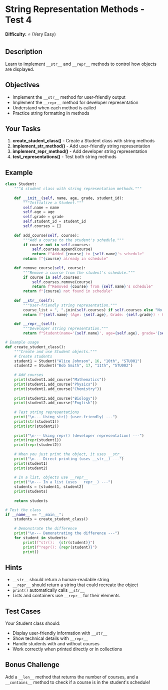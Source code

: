 # String Representation Methods - Test 4

**Difficulty:** ⭐ (Very Easy)

## Description

Learn to implement `__str__` and `__repr__` methods to control how objects are displayed.

## Objectives

- Implement the `__str__` method for user-friendly output
- Implement the `__repr__` method for developer representation
- Understand when each method is called
- Practice string formatting in methods

## Your Tasks

1. **create_student_class()** - Create a Student class with string methods
2. **implement_str_method()** - Add user-friendly string representation
3. **implement_repr_method()** - Add developer string representation
4. **test_representations()** - Test both string methods

## Example

```python
class Student:
    """A student class with string representation methods."""
    
    def __init__(self, name, age, grade, student_id):
        """Initialize a Student."""
        self.name = name
        self.age = age
        self.grade = grade
        self.student_id = student_id
        self.courses = []
    
    def add_course(self, course):
        """Add a course to the student's schedule."""
        if course not in self.courses:
            self.courses.append(course)
            return f"Added {course} to {self.name}'s schedule"
        return f"{course} already in schedule"
    
    def remove_course(self, course):
        """Remove a course from the student's schedule."""
        if course in self.courses:
            self.courses.remove(course)
            return f"Removed {course} from {self.name}'s schedule"
        return f"{course} not found in schedule"
    
    def __str__(self):
        """User-friendly string representation."""
        course_list = ", ".join(self.courses) if self.courses else "No courses"
        return f"{self.name} (Age: {self.age}, Grade: {self.grade}) - Courses: {course_list}"
    
    def __repr__(self):
        """Developer string representation."""
        return f"Student(name='{self.name}', age={self.age}, grade='{self.grade}', student_id='{self.student_id}')"

# Example usage
def create_student_class():
    """Create and use Student objects."""
    # Create students
    student1 = Student("Alice Johnson", 16, "10th", "STU001")
    student2 = Student("Bob Smith", 17, "11th", "STU002")
    
    # Add courses
    print(student1.add_course("Mathematics"))
    print(student1.add_course("Physics"))
    print(student1.add_course("Chemistry"))
    
    print(student2.add_course("Biology"))
    print(student2.add_course("English"))
    
    # Test string representations
    print("\n--- Using str() (user-friendly) ---")
    print(str(student1))
    print(str(student2))
    
    print("\n--- Using repr() (developer representation) ---")
    print(repr(student1))
    print(repr(student2))
    
    # When you just print the object, it uses __str__
    print("\n--- Direct printing (uses __str__) ---")
    print(student1)
    print(student2)
    
    # In a list, objects use __repr__
    print("\n--- In a list (uses __repr__) ---")
    students = [student1, student2]
    print(students)
    
    return students

# Test the class
if __name__ == "__main__":
    students = create_student_class()
    
    # Demonstrate the difference
    print("\n--- Demonstrating the difference ---")
    for student in students:
        print(f"str():  {str(student)}")
        print(f"repr(): {repr(student)}")
        print()
```

## Hints

- `__str__` should return a human-readable string
- `__repr__` should return a string that could recreate the object
- `print()` automatically calls `__str__`
- Lists and containers use `__repr__` for their elements

## Test Cases

Your Student class should:

- Display user-friendly information with `__str__`
- Show technical details with `__repr__`
- Handle students with and without courses
- Work correctly when printed directly or in collections

## Bonus Challenge

Add a `__len__` method that returns the number of courses, and a `__contains__` method to check if a course is in the student's schedule!
